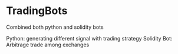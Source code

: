 # TradingBots
Combined both python and solidity bots

Python: generating different signal with trading strategy
Solidity Bot: Arbitrage trade among exchanges
